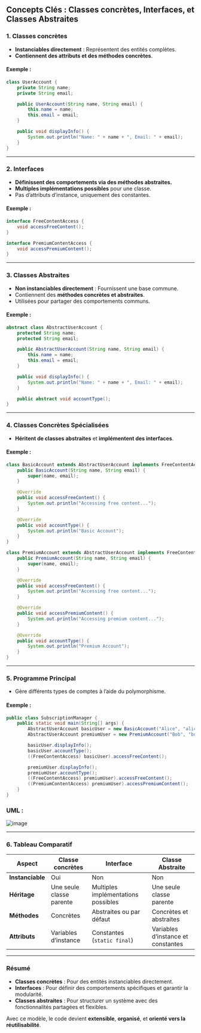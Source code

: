## **Concepts Clés : Classes concrètes, Interfaces, et Classes Abstraites**

### **1. Classes concrètes**
- **Instanciables directement** : Représentent des entités complètes.
- **Contiennent des attributs et des méthodes concrètes**.

#### Exemple :
```java
class UserAccount {
    private String name;
    private String email;

    public UserAccount(String name, String email) {
        this.name = name;
        this.email = email;
    }

    public void displayInfo() {
        System.out.println("Name: " + name + ", Email: " + email);
    }
}
```

---

### **2. Interfaces**
- **Définissent des comportements via des méthodes abstraites.**
- **Multiples implémentations possibles** pour une classe.
- Pas d’attributs d’instance, uniquement des constantes.

#### Exemple :
```java
interface FreeContentAccess {
    void accessFreeContent();
}

interface PremiumContentAccess {
    void accessPremiumContent();
}
```

---

### **3. Classes Abstraites**
- **Non instanciables directement** : Fournissent une base commune.
- Contiennent des **méthodes concrètes et abstraites**.
- Utilisées pour partager des comportements communs.

#### Exemple :
```java
abstract class AbstractUserAccount {
    protected String name;
    protected String email;

    public AbstractUserAccount(String name, String email) {
        this.name = name;
        this.email = email;
    }

    public void displayInfo() {
        System.out.println("Name: " + name + ", Email: " + email);
    }

    public abstract void accountType();
}
```

---

### **4. Classes Concrètes Spécialisées**
- **Héritent de classes abstraites** et **implémentent des interfaces**.

#### Exemple :
```java
class BasicAccount extends AbstractUserAccount implements FreeContentAccess {
    public BasicAccount(String name, String email) {
        super(name, email);
    }

    @Override
    public void accessFreeContent() {
        System.out.println("Accessing free content...");
    }

    @Override
    public void accountType() {
        System.out.println("Basic Account");
    }
}

class PremiumAccount extends AbstractUserAccount implements FreeContentAccess, PremiumContentAccess {
    public PremiumAccount(String name, String email) {
        super(name, email);
    }

    @Override
    public void accessFreeContent() {
        System.out.println("Accessing free content...");
    }

    @Override
    public void accessPremiumContent() {
        System.out.println("Accessing premium content...");
    }

    @Override
    public void accountType() {
        System.out.println("Premium Account");
    }
}
```

---

### **5. Programme Principal**
- Gère différents types de comptes à l’aide du polymorphisme.

#### Exemple :
```java
public class SubscriptionManager {
    public static void main(String[] args) {
        AbstractUserAccount basicUser = new BasicAccount("Alice", "alice@example.com");
        AbstractUserAccount premiumUser = new PremiumAccount("Bob", "bob@example.com");

        basicUser.displayInfo();
        basicUser.accountType();
        ((FreeContentAccess) basicUser).accessFreeContent();

        premiumUser.displayInfo();
        premiumUser.accountType();
        ((FreeContentAccess) premiumUser).accessFreeContent();
        ((PremiumContentAccess) premiumUser).accessPremiumContent();
    }
}
```
### UML :  

![image](https://github.com/user-attachments/assets/92bfa7dd-c127-4f94-9f09-16e6524fb766)

---

### **6. Tableau Comparatif**

| **Aspect**       | **Classe concrètes**        | **Interface**                       | **Classe Abstraite**                |
|-------------------|---------------------------|-------------------------------------|--------------------------------------|
| **Instanciable**  | Oui                       | Non                                 | Non                                  |
| **Héritage**      | Une seule classe parente  | Multiples implémentations possibles | Une seule classe parente            |
| **Méthodes**      | Concrètes                 | Abstraites ou par défaut            | Concrètes et abstraites             |
| **Attributs**     | Variables d’instance      | Constantes (`static final`)         | Variables d’instance et constantes  |

---

### **Résumé**
- **Classes concrètes** : Pour des entités instanciables directement.
- **Interfaces** : Pour définir des comportements spécifiques et garantir la modularité.
- **Classes abstraites** : Pour structurer un système avec des fonctionnalités partagées et flexibles.

Avec ce modèle, le code devient **extensible**, **organisé**, et **orienté vers la réutilisabilité**.





